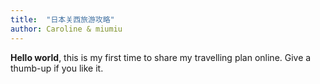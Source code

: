 ```yaml
---
title:  "日本关西旅游攻略"
author: Caroline & miumiu
---
```


**Hello world**, this is my first time to share my travelling plan online. Give a thumb-up if you like it.

